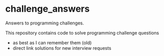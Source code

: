 # challenge_answers
Answers to programming challenges.

This repository contains code to solve programming challenge questions
 - as best as I can remember them (old)
 - direct link solutions for new interview requests
